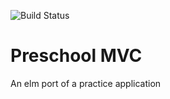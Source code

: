 ![Build Status](https://travis-ci.org/msbrime/react-preschool.svg?branch=master)  

# Preschool MVC
An elm port of a practice application